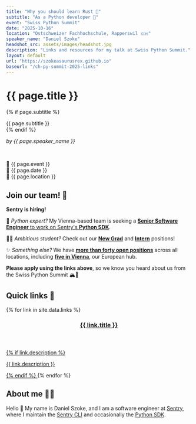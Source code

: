 ```yaml
---
title: "Why you should learn Rust 🦀"
subtitle: "As a Python developer 🐍"
event: "Swiss Python Summit"
date: "2025-10-16"
location: "Ostschweizer Fachhochschule, Rapperswil 🇨🇭"
speaker_name: "Daniel Szoke"
headshot_src: assets/images/headshot.jpg
description: "Links and resources for my talk at Swiss Python Summit."
layout: default
url: "https://szokeasaurusrex.github.io"
baseurl: "/ch-py-summit-2025-links"
---
```


# {{ page.title }}

{% if page.subtitle %}

<div class="subtitle">{{ page.subtitle }}</div>
{% endif %}

_by {{ page.speaker_name }}_

<br />

🎤 {{ page.event }}
<br />
📅 {{ page.date }}
<br />
📍 {{ page.location }}

## Join our team! 💼

**Sentry is hiring!**

🐍 _Python expert?_ My Vienna-based team is seeking a [**Senior Software Engineer** to work on Sentry's **Python SDK**](https://jobs.ashbyhq.com/sentry/d8b87888-f749-40c4-a115-c82f1b5cb5f7?utm_source=WOZEA5nmQN).

👩‍🎓 _Ambitious student?_ Check out our [**New Grad**](https://jobs.ashbyhq.com/sentry/aedee875-ffca-477a-bc8c-1347628cc596?utm_source=wqvaGJA871) and [**Intern**](https://jobs.ashbyhq.com/sentry/a37972b3-e3e1-4a47-9302-a216d54e3d37?utm_source=z6NZ1a5Rgk) positions!

✨ _Something else?_ We have [**more than forty open positions**](https://jobs.ashbyhq.com/sentry?utm_source=WoEaZQXbgY) across all locations, including [**five in Vienna**](https://jobs.ashbyhq.com/sentry?locationId=63ea26ea-e529-472a-93cc-fbd1a85c9941&utm_source=WoEaZQXbgY), our European hub.

**Please apply using the links above**, so we know you heard about us from the Swiss Python Summit 🏔️🐍

## Quick links 🔗

<div class="card-grid">
{% for link in site.data.links %}
<a href="{{ link.url }}" class="link-card">
  <header>
    <h3 markdown="1">{{ link.title }}</h3>
  </header>
  {% if link.description %}
  <p class="card-description" markdown="1">{{ link.description }}</p>
  {% endif %}
</a>
{% endfor %}
</div>

## About me 🙋🏼

Hello 👋 My name is Daniel Szoke, and I am a software engineer at [Sentry](https://sentry.io/welcome), where I maintain the [Sentry CLI](https://github.com/getsentry/sentry-cli) and occasionally the [Python SDK](https://github.com/getsentry/sentry-python).
